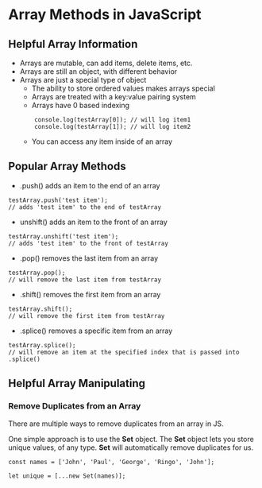# Array Methods in JavaScript

## Helpful Array Information

- Arrays are mutable, can add items, delete items, etc.
- Arrays are still an object, with different behavior
- Arrays are just a special type of object
  - The ability to store ordered values makes arrays special
  - Arrays are treated with a key:value pairing system
  - Arrays have 0 based indexing 
  ``` testArray = ['item1', item2', 'item3'];
      console.log(testArray[0]); // will log item1
      console.log(testArray[1]); // will log item2
  ```
  - You can access any item inside of an array

## Popular Array Methods

- .push() adds an item to the end of an array

``` 
testArray.push('test item');
// adds 'test item' to the end of testArray
```

- unshift() adds an item to the front of an array

```
testArray.unshift('test item');
// adds 'test item' to the front of testArray
```

- .pop() removes the last item from an array

```
testArray.pop();
// will remove the last item from testArray
```

- .shift() removes the first item from an array

``` 
testArray.shift();
// will remove the first item from testArray
```

- .splice() removes a specific item from an array

```
testArray.splice();
// will remove an item at the specified index that is passed into .splice()
```

## Helpful Array Manipulating

### Remove Duplicates from an Array

There are multiple ways to remove duplicates from an array in JS.

One simple approach is to use the <strong>Set</strong> object. The <strong>Set</strong> object lets you store unique values, of any type. <strong>Set</strong> will automatically remove duplicates for us.

``` 
const names = ['John', 'Paul', 'George', 'Ringo', 'John'];

let unique = [...new Set(names)];
```

